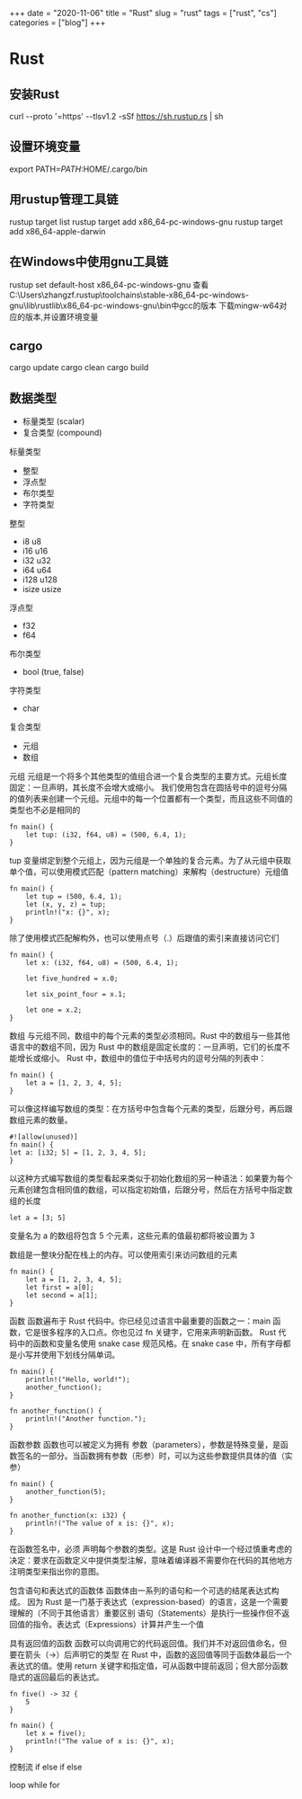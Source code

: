 +++ 
date = "2020-11-06"
title = "Rust"
slug = "rust" 
tags = ["rust", "cs"]
categories = ["blog"]
+++

# Rust

## 安装Rust

curl --proto '=https' --tlsv1.2 -sSf https://sh.rustup.rs | sh

## 设置环境变量

export PATH=$PATH:$HOME/.cargo/bin

## 用rustup管理工具链

rustup target list
rustup target add x86_64-pc-windows-gnu
rustup target add x86_64-apple-darwin

## 在Windows中使用gnu工具链
rustup set default-host x86_64-pc-windows-gnu
查看C:\Users\zhangzf\.rustup\toolchains\stable-x86_64-pc-windows-gnu\lib\rustlib\x86_64-pc-windows-gnu\bin中gcc的版本
下载mingw-w64对应的版本,并设置环境变量

## cargo
cargo update
cargo clean
cargo build

## 数据类型
- 标量类型 (scalar)
- 复合类型 (compound)

标量类型
- 整型
- 浮点型
- 布尔类型
- 字符类型

整型
- i8    u8
- i16   u16
- i32   u32
- i64   u64
- i128  u128
- isize usize

浮点型
- f32
- f64

布尔类型
- bool (true, false)

字符类型
- char


复合类型
- 元组
- 数组

元组
元组是一个将多个其他类型的值组合进一个复合类型的主要方式。元组长度固定：一旦声明，其长度不会增大或缩小。
我们使用包含在圆括号中的逗号分隔的值列表来创建一个元组。元组中的每一个位置都有一个类型，而且这些不同值的类型也不必是相同的
```
fn main() {
    let tup: (i32, f64, u8) = (500, 6.4, 1);
}
```
tup 变量绑定到整个元组上，因为元组是一个单独的复合元素。为了从元组中获取单个值，可以使用模式匹配（pattern matching）来解构（destructure）元组值
```
fn main() {
    let tup = (500, 6.4, 1);
    let (x, y, z) = tup;
    println!("x: {}", x);
}
```
除了使用模式匹配解构外，也可以使用点号（.）后跟值的索引来直接访问它们
```
fn main() {
    let x: (i32, f64, u8) = (500, 6.4, 1);

    let five_hundred = x.0;

    let six_point_four = x.1;

    let one = x.2;
}

```

数组
与元组不同，数组中的每个元素的类型必须相同。Rust 中的数组与一些其他语言中的数组不同，因为 Rust 中的数组是固定长度的：一旦声明，它们的长度不能增长或缩小。
Rust 中，数组中的值位于中括号内的逗号分隔的列表中：
```
fn main() {
    let a = [1, 2, 3, 4, 5];
}

```
可以像这样编写数组的类型：在方括号中包含每个元素的类型，后跟分号，再后跟数组元素的数量。
```
#![allow(unused)]
fn main() {
let a: [i32; 5] = [1, 2, 3, 4, 5];
}
```

以这种方式编写数组的类型看起来类似于初始化数组的另一种语法：如果要为每个元素创建包含相同值的数组，可以指定初始值，后跟分号，然后在方括号中指定数组的长度
```
let a = [3; 5]
```
变量名为 a 的数组将包含 5 个元素，这些元素的值最初都将被设置为 3

数组是一整块分配在栈上的内存。可以使用索引来访问数组的元素
```
fn main() {
    let a = [1, 2, 3, 4, 5];
    let first = a[0];
    let second = a[1];
}
```

函数
函数遍布于 Rust 代码中。你已经见过语言中最重要的函数之一：main 函数，它是很多程序的入口点。你也见过 fn 关键字，它用来声明新函数。
Rust 代码中的函数和变量名使用 snake case 规范风格。在 snake case 中，所有字母都是小写并使用下划线分隔单词。
```
fn main() {
    println!("Hello, world!");
    another_function();
}

fn another_function() {
    println!("Another function.");
}
```

函数参数
函数也可以被定义为拥有 参数（parameters），参数是特殊变量，是函数签名的一部分。当函数拥有参数（形参）时，可以为这些参数提供具体的值（实参）
```
fn main() {
    another_function(5);
}

fn another_function(x: i32) {
    println!("The value of x is: {}", x);
}
```

在函数签名中，必须 声明每个参数的类型。这是 Rust 设计中一个经过慎重考虑的决定：要求在函数定义中提供类型注解，意味着编译器不需要你在代码的其他地方注明类型来指出你的意图。

包含语句和表达式的函数体
函数体由一系列的语句和一个可选的结尾表达式构成。
因为 Rust 是一门基于表达式（expression-based）的语言，这是一个需要理解的（不同于其他语言）重要区别
语句（Statements）是执行一些操作但不返回值的指令。表达式（Expressions）计算并产生一个值

具有返回值的函数
函数可以向调用它的代码返回值。我们并不对返回值命名，但要在箭头（->）后声明它的类型
在 Rust 中，函数的返回值等同于函数体最后一个表达式的值。使用 return 关键字和指定值，可从函数中提前返回；但大部分函数隐式的返回最后的表达式。
```
fn five() -> 32 {
    5
}

fn main() {
    let x = five();
    println!("The value of x is: {}", x);
}
```

控制流
if
else if
else

loop
while
for
